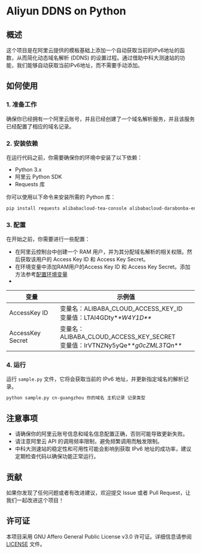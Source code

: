 # Aliyun DDNS on Python

## 概述
这个项目是在阿里云提供的模板基础上添加一个自动获取当前的IPv6地址的函数，从而简化动态域名解析 (DDNS) 的设置过程。通过借助中科大测速站的功能，我们能够自动获取当前IPv6地址，而不需要手动添加。

## 如何使用

### 1. 准备工作
确保你已经拥有一个阿里云账号，并且已经创建了一个域名解析服务，并且该服务已经配置了相应的域名记录。

### 2. 安装依赖
在运行代码之前，你需要确保你的环境中安装了以下依赖：
- Python 3.x
- 阿里云 Python SDK
- Requests 库

你可以使用以下命令来安装所需的 Python 库：

```bash
pip install requests alibabacloud-tea-console alibabacloud-darabonba-env alibabacloud_alidns20150109
```

### 3. 配置
在开始之前，你需要进行一些配置：
- 在阿里云控制台中创建一个 RAM 用户，并为其分配域名解析的相关权限。然后获取该用户的 Access Key ID 和 Access Key Secret。
- 在环境变量中添加RAM用户的Access Key ID 和 Access Key Secret。添加方法参考[配置环境变量](https://help.aliyun.com/zh/sdk/developer-reference/configure-the-alibaba-cloud-accesskey-environment-variable-on-linux-macos-and-windows-systems)
- 
| 变量 | 示例值 |
|------|--------|
| AccessKey ID | 变量名：ALIBABA_CLOUD_ACCESS_KEY_ID<br>变量值：LTAI4GDty\**\**W4Y1D\**\** |
| AccessKey Secret | 变量名：ALIBABA_CLOUD_ACCESS_KEY_SECRET<br>变量值：IrVTNZNy5yQe\**\**g0cZML3TQn**** |



### 4. 运行
运行 `sample.py` 文件，它将会获取当前的 IPv6 地址，并更新指定域名的解析记录。

```bash
python sample.py cn-guangzhou 你的域名 主机记录 记录类型
```

## 注意事项
- 请确保你的阿里云账号信息和域名信息配置正确，否则可能导致更新失败。
- 请注意阿里云 API 的调用频率限制，避免频繁调用而触发限制。
- 中科大测速站的稳定性和可用性可能会影响到获取 IPv6 地址的成功率，建议定期检查代码以确保功能正常运行。

## 贡献
如果你发现了任何问题或者有改进建议，欢迎提交 Issue 或者 Pull Request，让我们一起改进这个项目！

## 许可证
本项目采用 GNU Affero General Public License v3.0 许可证。详细信息请参阅 [LICENSE](LICENSE) 文件。
